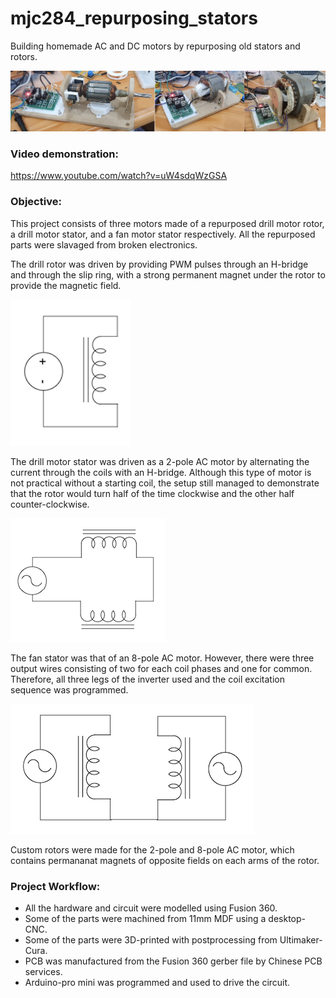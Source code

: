 # mjc284_repurposing_stators
Building homemade AC and DC motors by repurposing old stators and rotors.

![Collage](/photos/motor_collage.png "Collage")

### Video demonstration:
https://www.youtube.com/watch?v=uW4sdqWzGSA

### Objective:
This project consists of three motors made of a repurposed drill motor rotor, a drill motor stator, and a fan motor stator respectively. All the repurposed parts were slavaged from broken electronics. 

The drill rotor was driven by providing PWM pulses through an H-bridge and through the slip ring, with a strong permanent magnet under the rotor to provide the magnetic field. 

![Drill_DC](/photos/drill_DC.png "Drill DC")

The drill motor stator was driven as a 2-pole AC motor by alternating the current through the coils with an H-bridge. Although this type of motor is not practical without a starting coil, the setup still managed to demonstrate that the rotor would turn half of the time clockwise and the other half counter-clockwise.

![2-Pole_AC](/photos/2-pole_AC.png "2-Pole AC")

The fan stator was that of an 8-pole AC motor. However, there were three output wires consisting of two for each coil phases and one for common. Therefore, all three legs of the inverter used and the coil excitation sequence was programmed.

![8-Pole_AC](/photos/8-pole_AC.png "8-Pole AC")

Custom rotors were made for the 2-pole and 8-pole AC motor, which contains permananat magnets of opposite fields on each arms of the rotor.

### Project Workflow:
- All the hardware and circuit were modelled using Fusion 360.
- Some of the parts were machined from 11mm MDF using a desktop-CNC. 
- Some of the parts were 3D-printed with postprocessing from Ultimaker-Cura.
- PCB was manufactured from the Fusion 360 gerber file by Chinese PCB services.
- Arduino-pro mini was programmed and used to drive the circuit.
